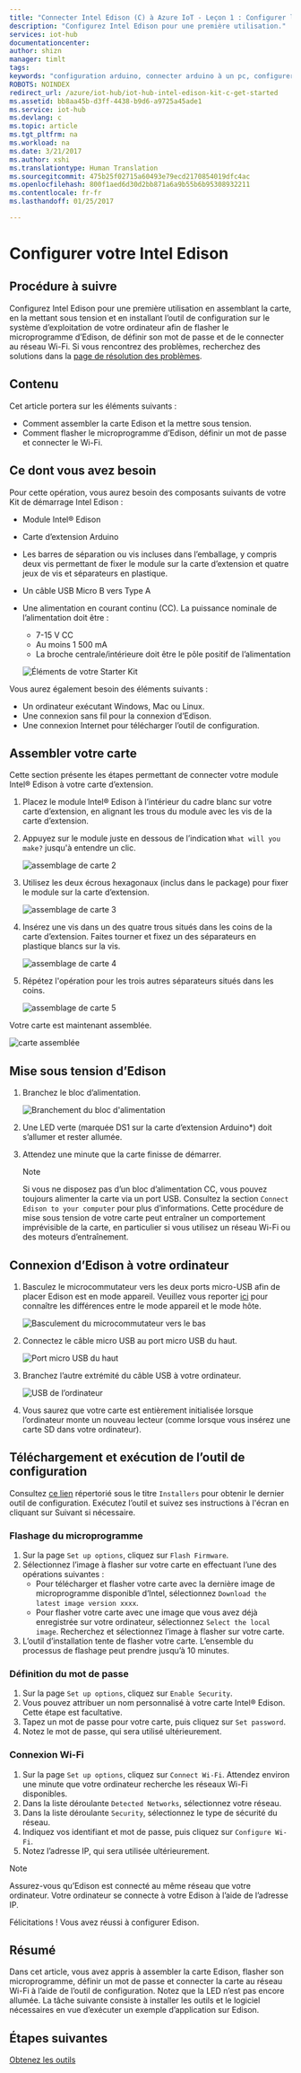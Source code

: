 ```yaml
---
title: "Connecter Intel Edison (C) à Azure IoT - Leçon 1 : Configurer l’appareil | Microsoft Docs"
description: "Configurez Intel Edison pour une première utilisation."
services: iot-hub
documentationcenter: 
author: shizn
manager: timlt
tags: 
keywords: "configuration arduino, connecter arduino à un pc, configurer arduino, carte arduino"
ROBOTS: NOINDEX
redirect_url: /azure/iot-hub/iot-hub-intel-edison-kit-c-get-started
ms.assetid: bb8aa45b-d3ff-4438-b9d6-a9725a45ade1
ms.service: iot-hub
ms.devlang: c
ms.topic: article
ms.tgt_pltfrm: na
ms.workload: na
ms.date: 3/21/2017
ms.author: xshi
ms.translationtype: Human Translation
ms.sourcegitcommit: 475b25f02715a60493e79ecd2170854019dfc4ac
ms.openlocfilehash: 800f1aed6d30d2bb871a6a9b55b6b95308932211
ms.contentlocale: fr-fr
ms.lasthandoff: 01/25/2017

---
```

<a id="configure-your-intel-edison" class="xliff"></a>

# Configurer votre Intel Edison
<a id="what-you-will-do" class="xliff"></a>

## Procédure à suivre
Configurez Intel Edison pour une première utilisation en assemblant la carte, en la mettant sous tension et en installant l’outil de configuration sur le système d’exploitation de votre ordinateur afin de flasher le microprogramme d’Edison, de définir son mot de passe et de le connecter au réseau Wi-Fi. Si vous rencontrez des problèmes, recherchez des solutions dans la [page de résolution des problèmes][troubleshooting].

<a id="what-you-will-learn" class="xliff"></a>

## Contenu
Cet article portera sur les éléments suivants :

* Comment assembler la carte Edison et la mettre sous tension.
* Comment flasher le microprogramme d’Edison, définir un mot de passe et connecter le Wi-Fi.

<a id="what-you-need" class="xliff"></a>

## Ce dont vous avez besoin
Pour cette opération, vous aurez besoin des composants suivants de votre Kit de démarrage Intel Edison :

* Module Intel® Edison
* Carte d’extension Arduino
* Les barres de séparation ou vis incluses dans l’emballage, y compris deux vis permettant de fixer le module sur la carte d’extension et quatre jeux de vis et séparateurs en plastique.
* Un câble USB Micro B vers Type A
* Une alimentation en courant continu (CC). La puissance nominale de l’alimentation doit être :
  - 7-15 V CC
  - Au moins 1 500 mA
  - La broche centrale/intérieure doit être le pôle positif de l’alimentation

  ![Éléments de votre Starter Kit](media/iot-hub-intel-edison-lessons/lesson1/kit.png)

Vous aurez également besoin des éléments suivants :

* Un ordinateur exécutant Windows, Mac ou Linux.
* Une connexion sans fil pour la connexion d’Edison.
* Une connexion Internet pour télécharger l’outil de configuration.

<a id="assemble-your-board" class="xliff"></a>

## Assembler votre carte

Cette section présente les étapes permettant de connecter votre module Intel® Edison à votre carte d’extension.

1. Placez le module Intel® Edison à l’intérieur du cadre blanc sur votre carte d’extension, en alignant les trous du module avec les vis de la carte d’extension.

2. Appuyez sur le module juste en dessous de l’indication `What will you make?` jusqu'à entendre un clic.

   ![assemblage de carte 2](media/iot-hub-intel-edison-lessons/lesson1/assemble_board2.jpg)

3. Utilisez les deux écrous hexagonaux (inclus dans le package) pour fixer le module sur la carte d’extension.

   ![assemblage de carte 3](media/iot-hub-intel-edison-lessons/lesson1/assemble_board3.jpg)

4. Insérez une vis dans un des quatre trous situés dans les coins de la carte d’extension. Faites tourner et fixez un des séparateurs en plastique blancs sur la vis.

   ![assemblage de carte 4](media/iot-hub-intel-edison-lessons/lesson1/assemble_board4.jpg)

5. Répétez l'opération pour les trois autres séparateurs situés dans les coins.

   ![assemblage de carte 5](media/iot-hub-intel-edison-lessons/lesson1/assemble_board5.jpg)

Votre carte est maintenant assemblée.

   ![carte assemblée](media/iot-hub-intel-edison-lessons/lesson1/assembled_board.jpg)

<a id="power-up-edison" class="xliff"></a>

## Mise sous tension d’Edison

1. Branchez le bloc d’alimentation.

   ![Branchement du bloc d'alimentation](media/iot-hub-intel-edison-lessons/lesson1/plug_power.jpg)

2. Une LED verte (marquée DS1 sur la carte d’extension Arduino*) doit s’allumer et rester allumée.

3. Attendez une minute que la carte finisse de démarrer.

   > [!NOTE]
   > Si vous ne disposez pas d’un bloc d’alimentation CC, vous pouvez toujours alimenter la carte via un port USB. Consultez la section `Connect Edison to your computer` pour plus d’informations. Cette procédure de mise sous tension de votre carte peut entraîner un comportement imprévisible de la carte, en particulier si vous utilisez un réseau Wi-Fi ou des moteurs d’entraînement.

<a id="connect-edison-to-your-computer" class="xliff"></a>

## Connexion d’Edison à votre ordinateur

1. Basculez le microcommutateur vers les deux ports micro-USB afin de placer Edison est en mode appareil. Veuillez vous reporter [ici](https://software.intel.com/en-us/node/628233#usb-device-mode-vs-usb-host-mode) pour connaître les différences entre le mode appareil et le mode hôte.

   ![Basculement du microcommutateur vers le bas](media/iot-hub-intel-edison-lessons/lesson1/toggle_down_microswitch.jpg)

2. Connectez le câble micro USB au port micro USB du haut.

   ![Port micro USB du haut](media/iot-hub-intel-edison-lessons/lesson1/top_usbport.jpg)

3. Branchez l’autre extrémité du câble USB à votre ordinateur.

   ![USB de l’ordinateur](media/iot-hub-intel-edison-lessons/lesson1/computer_usb.jpg)

4. Vous saurez que votre carte est entièrement initialisée lorsque l’ordinateur monte un nouveau lecteur (comme lorsque vous insérez une carte SD dans votre ordinateur).

<a id="download-and-run-the-configuration-tool" class="xliff"></a>

## Téléchargement et exécution de l’outil de configuration
Consultez [ce lien](https://software.intel.com/en-us/iot/hardware/edison/downloads) répertorié sous le titre `Installers` pour obtenir le dernier outil de configuration. Exécutez l’outil et suivez ses instructions à l'écran en cliquant sur Suivant si nécessaire.

<a id="flash-firmware" class="xliff"></a>

### Flashage du microprogramme
1. Sur la page `Set up options`, cliquez sur `Flash Firmware`.
2. Sélectionnez l’image à flasher sur votre carte en effectuant l’une des opérations suivantes :
   - Pour télécharger et flasher votre carte avec la dernière image de microprogramme disponible d’Intel, sélectionnez `Download the latest image version xxxx`.
   - Pour flasher votre carte avec une image que vous avez déjà enregistrée sur votre ordinateur, sélectionnez `Select the local image`. Recherchez et sélectionnez l’image à flasher sur votre carte.
3. L’outil d’installation tente de flasher votre carte. L’ensemble du processus de flashage peut prendre jusqu’à 10 minutes.

<a id="set-password" class="xliff"></a>

### Définition du mot de passe
1. Sur la page `Set up options`, cliquez sur `Enable Security`.
2. Vous pouvez attribuer un nom personnalisé à votre carte Intel® Edison. Cette étape est facultative.
3. Tapez un mot de passe pour votre carte, puis cliquez sur `Set password`.
4. Notez le mot de passe, qui sera utilisé ultérieurement.

<a id="connect-wi-fi" class="xliff"></a>

### Connexion Wi-Fi
1. Sur la page `Set up options`, cliquez sur `Connect Wi-Fi`. Attendez environ une minute que votre ordinateur recherche les réseaux Wi-Fi disponibles.
2. Dans la liste déroulante `Detected Networks`, sélectionnez votre réseau.
3. Dans la liste déroulante `Security`, sélectionnez le type de sécurité du réseau.
4. Indiquez vos identifiant et mot de passe, puis cliquez sur `Configure Wi-Fi`.
5. Notez l’adresse IP, qui sera utilisée ultérieurement.

> [!NOTE]
> Assurez-vous qu’Edison est connecté au même réseau que votre ordinateur. Votre ordinateur se connecte à votre Edison à l’aide de l’adresse IP.

Félicitations ! Vous avez réussi à configurer Edison.

<a id="summary" class="xliff"></a>

## Résumé
Dans cet article, vous avez appris à assembler la carte Edison, flasher son microprogramme, définir un mot de passe et connecter la carte au réseau Wi-Fi à l’aide de l’outil de configuration. Notez que la LED n’est pas encore allumée. La tâche suivante consiste à installer les outils et le logiciel nécessaires en vue d’exécuter un exemple d’application sur Edison.

<a id="next-steps" class="xliff"></a>

## Étapes suivantes
[Obtenez les outils][get-the-tools]
<!-- Images and links -->

[troubleshooting]: iot-hub-intel-edison-kit-c-troubleshooting.md
[get-the-tools]: iot-hub-intel-edison-kit-c-lesson1-get-the-tools-win32.md
